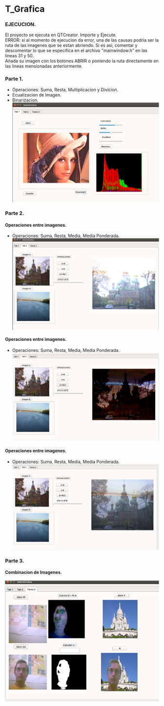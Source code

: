 # T_Grafica
### EJECUCION.
El proyecto se ejecuta en QTCreator. Importe y Ejecute. <br />
ERROR: si al momento de ejecucion da error, una de las causas podria ser la ruta de las imagenes que se estan abriendo. Si es asi, comentar y descomentar lo que se especifica en el archivo "mainwindow.h" en las lineas 31 y 50. <br />
Añada su imagen con los botones ABRIR o poniendo la ruta directamente en las lineas mensionadas anteriormente.
### Parte 1.
- Operaciones: Suma, Resta, Multiplicacion y Divicion.  
- Ecualizacion de Imagen.
- Binarizacion.
![alt text](shot/t_grafica1.png)

### Parte 2.
#### Operaciones entre imagenes.
- Operaciones: Suma, Resta, Media, Media Ponderada.
![alt text](shot/img_t2.png)

#### Operaciones entre imagenes.
- Operaciones: Suma, Resta, Media, Media Ponderada.
![alt text](shot/img_t22.png)

#### Operaciones entre imagenes.
- Operaciones: Suma, Resta, Media, Media Ponderada.
![alt text](shot/img_t222.png)

### Parte 3.
#### Combinacion de Imagenes.
![alt text](shot/img_t3.png)
